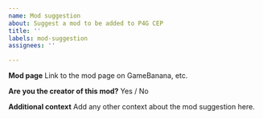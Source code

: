 ```yaml
---
name: Mod suggestion
about: Suggest a mod to be added to P4G CEP
title: ''
labels: mod-suggestion
assignees: ''

---
```


**Mod page**
Link to the mod page on GameBanana, etc.

**Are you the creator of this mod?**
Yes / No

**Additional context**
Add any other context about the mod suggestion here.
